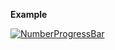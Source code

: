 <b>Example</b>
<p><a href="https://camo.githubusercontent.com/0c92568af7ec4e04e2e1503acdd2ca99854ab0b5/687474703a2f2f7777332e73696e61696d672e636e2f6d773639302f36313064633033346a77316566797264386e376937673230637a30326d7135662e676966" target="_blank"><img src="https://camo.githubusercontent.com/0c92568af7ec4e04e2e1503acdd2ca99854ab0b5/687474703a2f2f7777332e73696e61696d672e636e2f6d773639302f36313064633033346a77316566797264386e376937673230637a30326d7135662e676966" alt="NumberProgressBar" data-canonical-src="http://ww3.sinaimg.cn/mw690/610dc034jw1efyrd8n7i7g20cz02mq5f.gif" style="max-width:100%;"></a></p>
